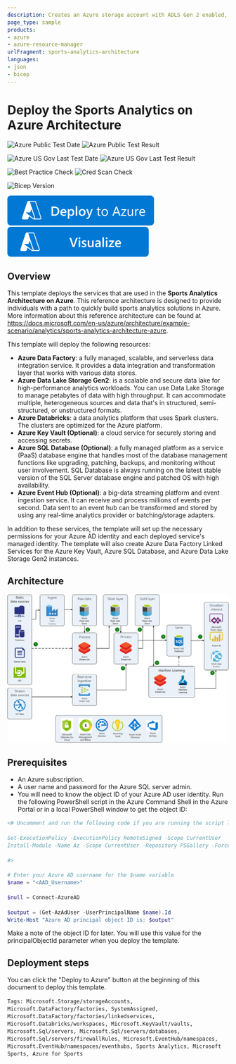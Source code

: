 ```yaml
---
description: Creates an Azure storage account with ADLS Gen 2 enabled, an Azure Data Factory instance with linked services for the storage account (an the Azure SQL Database if deployed), and an Azure Databricks instance. The AAD identity for the user deploying the template and the managed identity for the ADF instance will be granted the Storage Blob Data Contributor role on the storage account. There are also options to deploy an Azure Key Vault instance, an Azure SQL Database, and an Azure Event Hub (for streaming use cases). When an Azure Key Vault is deployed, the data factory managed identity and the AAD identity for the user deploying the template will be granted the Key Vault Secrets User role.
page_type: sample
products:
- azure
- azure-resource-manager
urlFragment: sports-analytics-architecture
languages:
- json
- bicep
---
```

# Deploy the Sports Analytics on Azure Architecture

![Azure Public Test Date](https://azurequickstartsservice.blob.core.windows.net/badges/demos/sports-analytics-architecture/PublicLastTestDate.svg)
![Azure Public Test Result](https://azurequickstartsservice.blob.core.windows.net/badges/demos/sports-analytics-architecture/PublicDeployment.svg)

![Azure US Gov Last Test Date](https://azurequickstartsservice.blob.core.windows.net/badges/demos/sports-analytics-architecture/FairfaxLastTestDate.svg)
![Azure US Gov Last Test Result](https://azurequickstartsservice.blob.core.windows.net/badges/demos/sports-analytics-architecture/FairfaxDeployment.svg)

![Best Practice Check](https://azurequickstartsservice.blob.core.windows.net/badges/demos/sports-analytics-architecture/BestPracticeResult.svg)
![Cred Scan Check](https://azurequickstartsservice.blob.core.windows.net/badges/demos/sports-analytics-architecture/CredScanResult.svg)

![Bicep Version](https://azurequickstartsservice.blob.core.windows.net/badges/demos/sports-analytics-architecture/BicepVersion.svg)

[![Deploy To Azure](https://raw.githubusercontent.com/Azure/azure-quickstart-templates/master/1-CONTRIBUTION-GUIDE/images/deploytoazure.svg?sanitize=true)](https://portal.azure.com/#create/Microsoft.Template/uri/https%3A%2F%2Fraw.githubusercontent.com%2FAzure%2Fazure-quickstart-templates%2Fmaster%2Fdemos%2Fsports-analytics-architecture%2Fazuredeploy.json)
[![Visualize](https://raw.githubusercontent.com/Azure/azure-quickstart-templates/master/1-CONTRIBUTION-GUIDE/images/visualizebutton.svg?sanitize=true)](http://armviz.io/#/?load=https%3A%2F%2Fraw.githubusercontent.com%2FAzure%2Fazure-quickstart-templates%2Fmaster%2Fdemos%2Fsports-analytics-architecture%2Fazuredeploy.json)


## Overview
This template deploys the services that are used in the **Sports Analytics Architecture on Azure**. This reference architecture is designed to provide individuals with a path to quickly build sports analytics solutions in Azure. More information about this reference architecture can be found at https://docs.microsoft.com/en-us/azure/architecture/example-scenario/analytics/sports-analytics-architecture-azure.

This template will deploy the following resources:
- **Azure Data Factory**: a fully managed, scalable, and serverless data integration service. It provides a data integration and transformation layer that works with various data stores.
- **Azure Data Lake Storage Gen2**: is a scalable and secure data lake for high-performance analytics workloads. You can use Data Lake Storage to manage petabytes of data with high throughput. It can accommodate multiple, heterogeneous sources and data that's in structured, semi-structured, or unstructured formats.
- **Azure Databricks**: a data analytics platform that uses Spark clusters. The clusters are optimized for the Azure platform.
- **Azure Key Vault (Optional)**: a cloud service for securely storing and accessing secrets.
- **Azure SQL Database (Optional)**: a fully managed platform as a service (PaaS) database engine that handles most of the database management functions like upgrading, patching, backups, and monitoring without user involvement. SQL Database is always running on the latest stable version of the SQL Server database engine and patched OS with high availability.
- **Azure Event Hub (Optional)**: a big-data streaming platform and event ingestion service. It can receive and process millions of events per second. Data sent to an event hub can be transformed and stored by using any real-time analytics provider or batching/storage adapters.

In addition to these services, the template will set up the necessary permissions for your Azure AD identity and each deployed service's managed identity. The template will also create Azure Data Factory Linked Services for the Azure Key Vault, Azure SQL Database, and Azure Data Lake Storage Gen2 instances.

## Architecture
![alt text](images/sports-analytics-azure-reference-architecture.png "Reference architecture for sports analytics solutions on Azure")

## Prerequisites

- An Azure subscription.
- A user name and password for the Azure SQL server admin.
- You will need to know the object ID of your Azure AD user identity. Run the following PowerShell script in the Azure Command Shell in the Azure Portal or in a local PowerShell window to get the object ID:

```powershell
<# Uncomment and run the following code if you are running the script locally and the AzureAD PowerShell module is not installed:

Set-ExecutionPolicy -ExecutionPolicy RemoteSigned -Scope CurrentUser
Install-Module -Name Az -Scope CurrentUser -Repository PSGallery -Force

#>

# Enter your Azure AD username for the $name variable 
$name = "<AAD_Username>"

$null = Connect-AzureAD

$output = (Get-AzAdUser -UserPrincipalName $name).Id
Write-Host "Azure AD principal object ID is: $output"
```
Make a note of the object ID for later. You will use this value for the principalObjectId parameter when you deploy the template.

## Deployment steps

You can click the "Deploy to Azure" button at the beginning of this document to deploy this template.

`Tags: Microsoft.Storage/storageAccounts, Microsoft.DataFactory/factories, SystemAssigned, Microsoft.DataFactory/factories/linkedservices, Microsoft.Databricks/workspaces, Microsoft.KeyVault/vaults, Microsoft.Sql/servers, Microsoft.Sql/servers/databases, Microsoft.Sql/servers/firewallRules, Microsoft.EventHub/namespaces, Microsoft.EventHub/namespaces/eventhubs, Sports Analytics, Microsoft Sports, Azure for Sports`
